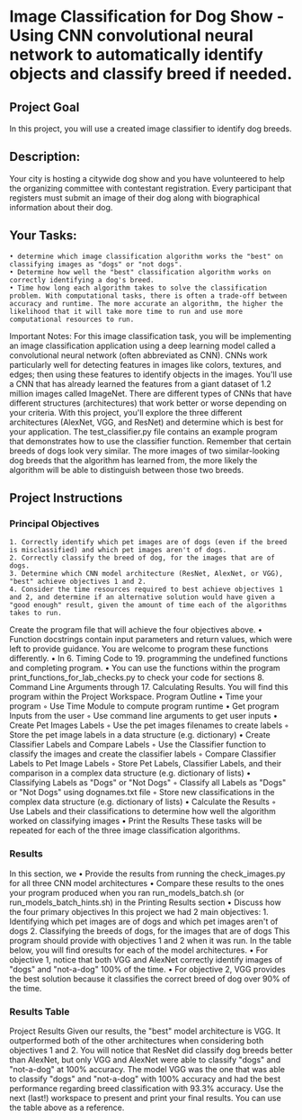 # Image Classification for Dog Show - Using CNN convolutional neural network to automatically identify objects and classify  breed if needed.
## Project Goal
In this project, you will use a created image classifier to identify dog breeds.
## Description:
Your city is hosting a citywide dog show and you have volunteered to help the organizing committee with contestant registration. Every participant that registers must submit an image of their dog along with biographical information about their dog.
## Your Tasks:
    • determine which image classification algorithm works the "best" on classifying images as "dogs" or "not dogs".
    • Determine how well the "best" classification algorithm works on correctly identifying a dog's breed.
    • Time how long each algorithm takes to solve the classification problem. With computational tasks, there is often a trade-off between accuracy and runtime. The more accurate an algorithm, the higher the likelihood that it will take more time to run and use more computational resources to run.

Important Notes:
For this image classification task, you will be implementing an image classification application using a deep learning model called a convolutional neural network (often abbreviated as CNN). CNNs work particularly well for detecting features in images like colors, textures, and edges; then using these features to identify objects in the images. You'll use a CNN that has already learned the features from a giant dataset of 1.2 million images called ImageNet. There are different types of CNNs that have different structures (architectures) that work better or worse depending on your criteria. With this project, you'll explore the three different architectures (AlexNet, VGG, and ResNet) and determine which is best for your application.
The test_classifier.py file contains an example program that demonstrates how to use the classifier function.
Remember that certain breeds of dogs look very similar. The more images of two similar-looking dog breeds that the algorithm has learned from, the more likely the algorithm will be able to distinguish between those two breeds.

## Project Instructions
### Principal Objectives
    1. Correctly identify which pet images are of dogs (even if the breed is misclassified) and which pet images aren't of dogs.
    2. Correctly classify the breed of dog, for the images that are of dogs.
    3. Determine which CNN model architecture (ResNet, AlexNet, or VGG), "best" achieve objectives 1 and 2.
    4. Consider the time resources required to best achieve objectives 1 and 2, and determine if an alternative solution would have given a "good enough" result, given the amount of time each of the algorithms takes to run.

Create the program file that will achieve the four objectives above.
    • Function docstrings contain input parameters and return values, which were left to provide guidance. You are welcome to program these functions differently.
    • In 6. Timing Code to 19. programming the undefined functions and completing program.
    • You can use the functions within the program print_functions_for_lab_checks.py to check your code for sections 8. Command Line Arguments through 17. Calculating Results. You will find this program within the Project Workspace.
Program Outline
    • Time your program
        ◦ Use Time Module to compute program runtime
    • Get program Inputs from the user
        ◦ Use command line arguments to get user inputs
    • Create Pet Images Labels
        ◦ Use the pet images filenames to create labels
        ◦ Store the pet image labels in a data structure (e.g. dictionary)
    • Create Classifier Labels and Compare Labels
        ◦ Use the Classifier function to classify the images and create the classifier labels
        ◦ Compare Classifier Labels to Pet Image Labels
        ◦ Store Pet Labels, Classifier Labels, and their comparison in a complex data structure (e.g. dictionary of lists)
    • Classifying Labels as "Dogs" or "Not Dogs"
        ◦ Classify all Labels as "Dogs" or "Not Dogs" using dognames.txt file
        ◦ Store new classifications in the complex data structure (e.g. dictionary of lists)
    • Calculate the Results
        ◦ Use Labels and their classifications to determine how well the algorithm worked on classifying images
    • Print the Results
These tasks will be repeated for each of the three image classification algorithms.

### Results
In this section, we
    • Provide the results from running the check_images.py for all three CNN model architectures
    • Compare these results to the ones your program produced when you ran run_models_batch.sh (or run_models_batch_hints.sh) in the Printing Results section
    • Discuss how the four primary objectives
In this project we had 2 main objectives:
    1. Identifying which pet images are of dogs and which pet images aren't of dogs
    2. Classifying the breeds of dogs, for the images that are of dogs
This program should provide with objectives 1 and 2 when it was run. In the table below, you will find oresults for each of the model architectures.
    • For objective 1, notice that both VGG and AlexNet correctly identify images of "dogs" and "not-a-dog" 100% of the time.
    • For objective 2, VGG provides the best solution because it classifies the correct breed of dog over 90% of the time.
### Results Table

Project Results
Given our results, the "best" model architecture is VGG. It outperformed both of the other architectures when considering both objectives 1 and 2. You will notice that ResNet did classify dog breeds better than AlexNet, but only VGG and AlexNet were able to classify "dogs" and "not-a-dog" at 100% accuracy. The model VGG was the one that was able to classify "dogs" and "not-a-dog" with 100% accuracy and had the best performance regarding breed classification with 93.3% accuracy.
Use the next (last!) workspace to present and print your final results. You can use the table above as a reference.
